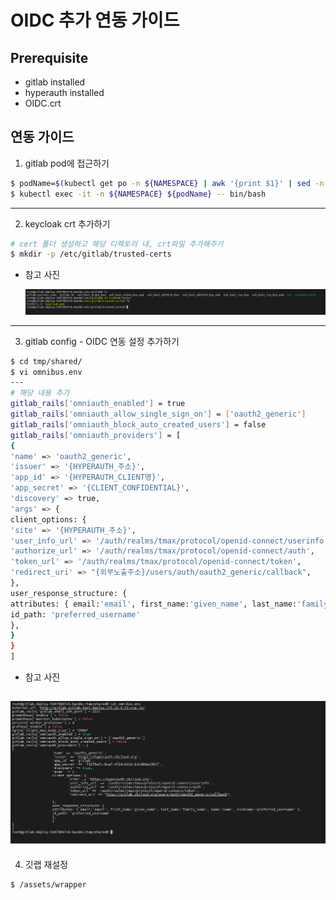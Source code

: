 # OIDC 추가 연동 가이드 

## Prerequisite

* gitlab installed
* hyperauth installed
* OIDC.crt 

## 연동 가이드

1. gitlab pod에 접근하기

```bash
$ podName=$(kubectl get po -n ${NAMESPACE} | awk '{print $1}' | sed -n 2,3p)
$ kubectl exec -it -n ${NAMESPACE} ${podName} -- bin/bash
```
---

2. keycloak crt 추가하기

```bash
# cert 폴더 생성하고 해당 디렉토리 내, crt파일 추가해주기 
$ mkdir -p /etc/gitlab/trusted-certs
```

- 참고 사진

  ![image](figure/cert.png)
---
3. gitlab config  - OIDC 연동 설정 추가하기 

```bash
$ cd tmp/shared/
$ vi omnibus.env
---
# 해당 내용 추가
gitlab_rails['omniauth_enabled'] = true
gitlab_rails['omniauth_allow_single_sign_on'] = ['oauth2_generic']
gitlab_rails['omniauth_block_auto_created_users'] = false
gitlab_rails['omniauth_providers'] = [
{
'name' => 'oauth2_generic',
'issuer' => '{HYPERAUTH_주소}',
'app_id' => '{HYPERAUTH_CLIENT명}',
'app_secret' => '{CLIENT_CONFIDENTIAL}',
'discovery' => true,
'args' => {
client_options: {
'site' => '{HYPERAUTH_주소}',
'user_info_url' => '/auth/realms/tmax/protocol/openid-connect/userinfo',
'authorize_url' => '/auth/realms/tmax/protocol/openid-connect/auth',
'token_url' => '/auth/realms/tmax/protocol/openid-connect/token',
'redirect_uri' => "{외부노출주소}/users/auth/oauth2_generic/callback",
},
user_response_structure: {
attributes: { email:'email', first_name:'given_name', last_name:'family_name', name:'name', nickname:'preferred_username' },
id_path: 'preferred_username'
},
}
}
]
```

- 참고 사진

![image](figure/config.png)
---
4. 깃랩 재설정

```bash
$ /assets/wrapper
```
